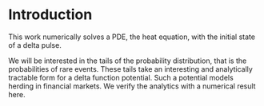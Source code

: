 # Introduction
This work numerically solves a PDE, the heat equation, with the initial state of a delta pulse.

We will be interested in the tails of the probability distribution, that is the probabilities of rare events.
These tails take an interesting and analytically tractable form for a delta function potential. Such a potential
models herding in financial markets. We verify the analytics with a numerical result here.

